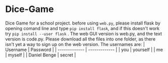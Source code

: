 # Dice-Game
Dice Game for a school project. before using `web.py`, please install flask by opening comand line and type `pip install flask`, and if this doesn't work try `pip install --user flask` . The web GUI version is web.py, and the text version is code.py. Please download all the files into one folder, as there isn't yet a way to sign up on the web version. The usernames are:
| Username      | Password      |
| ------------- | ------------- |
| you           | yourself      |
| me            | myself        |
| Daniel Benge  | secret        |
